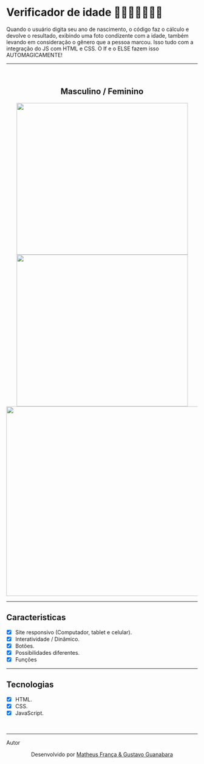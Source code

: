 # Verificador de idade 👶🏻👦🏻👨🏻‍🦳

Quando o usuário digita seu ano de nascimento, o código faz o cálculo e devolve o resultado, exibindo uma foto condizente com a idade, também levando em consideração o gênero que a pessoa marcou. Isso tudo com a integração do JS com HTML e CSS. O If e o ELSE fazem isso AUTOMAGICAMENTE!

---

<br>
<h2 align="center">Masculino / Feminino</h1>

<div align="center"> 
  <img width="451" height="400px" src="https://github.com/franssa01/Cursos/blob/main/Curso%20em%20V%C3%ADdeo/Java%20Script/SITE/SITE/Site%202%20Verificador%20de%20idade/site2homem.gif"/>
  <img width="451" height="400px" src="https://github.com/franssa01/Cursos/blob/main/Curso%20em%20V%C3%ADdeo/Java%20Script/SITE/SITE/Site%202%20Verificador%20de%20idade/site2mulher.gif"/>
  <img width="940" height="500px"
src="https://github.com/franssa01/Courses/blob/main/Curso%20em%20V%C3%ADdeo/Java%20Script/SITE/SITE/Site%202%20Verificador%20de%20idade/Images/Flowchart.png"/>
</div>


---

## Caracteristicas

- [x] Site responsivo (Computador, tablet e celular).
- [x] Interatividade / Dinâmico.
- [x] Botões.
- [x] Possibilidades diferentes.
- [x] Funções

---

## Tecnologias
- [x] HTML.
- [x] CSS.
- [x] JavaScript.

<br>

<hr

### Autor
<br>

<p align="center"> Desenvolvido por <a href="https://www.linkedin.com/in/matheus-fran%C3%A7a-b0961a222/">Matheus França & 
  <a href="https://www.youtube.com/c/CursoemV%C3%ADdeo">Gustavo Guanabara</a>


